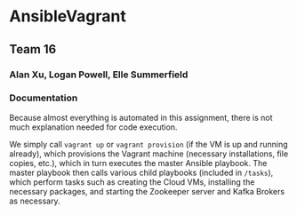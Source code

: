 # AnsibleVagrant

## Team 16

### Alan Xu, Logan Powell, Elle Summerfield

### Documentation

Because almost everything is automated in this assignment, there is not much explanation needed for code execution.

We simply call `vagrant up` or `vagrant provision` (if the VM is up and running already), which provisions the Vagrant machine (necessary installations, file copies, etc.), which in turn executes the master Ansible playbook. The master playbook then calls various child playbooks (included in `/tasks`), which perform tasks such as creating the Cloud VMs, installing the necessary packages, and starting the Zookeeper server and Kafka Brokers as necessary.  
